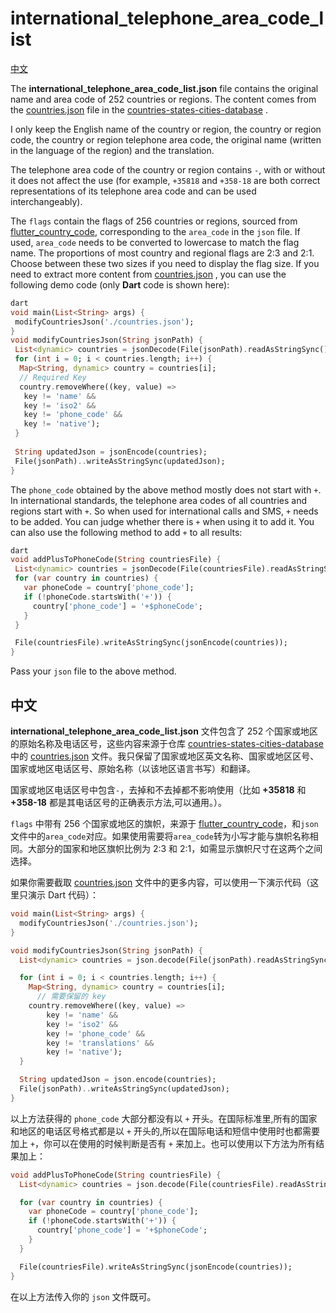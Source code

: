 # international_telephone_area_code_list

[中文](##中文)

The **international_telephone_area_code_list.json** file contains the original name and area code of 252 countries or regions. The content comes from the [countries.json](https://raw.githubusercontent.com/dr5hn/countries-states-cities-database/master/countries.json) file in the [countries-states-cities-database](https://github.com/dr5hn/countries-states-cities-database) .

I only keep the English name of the country or region, the country or region code, the country or region telephone area code, the original name (written in the language of the region) and the translation.

The telephone area code of the country or region contains `-`, with or without it does not affect the use (for example, `+35818` and `+358-18` are both correct representations of its telephone area code and can be used interchangeably).

The `flags` contain the flags of 256 countries or regions, sourced from [flutter_country_code](https://github.com/mustafa-707/flutter_country_code), corresponding to the `area_code` in the `json` file. If used, `area_code` needs to be converted to lowercase to match the flag name. The proportions of most country and regional flags are 2:3 and 2:1. Choose between these two sizes if you need to display the flag size. If you need to extract more content from [countries.json](https://raw.githubusercontent.com/dr5hn/countries-states-cities-database/master/countries.json) , you can use the following demo code (only **Dart** code is shown here):

```dart
dart
void main(List<String> args) { 
 modifyCountriesJson('./countries.json');
}
void modifyCountriesJson(String jsonPath) {
 List<dynamic> countries = jsonDecode(File(jsonPath).readAsStringSync());
 for (int i = 0; i < countries.length; i++) {
  Map<String, dynamic> country = countries[i];
  // Required Key
  country.removeWhere((key, value) => 
   key != 'name' && 
   key != 'iso2' && 
   key != 'phone_code' &&
   key != 'native');
 }
 
 String updatedJson = jsonEncode(countries);
 File(jsonPath)..writeAsStringSync(updatedJson);
}
```

The `phone_code` obtained by the above method mostly does not start with `+`. In international standards, the telephone area codes of all countries and regions start with `+`. So when used for international calls and SMS, `+` needs to be added. You can judge whether there is `+` when using it to add it. You can also use the following method to add `+` to all results:

```dart
dart
void addPlusToPhoneCode(String countriesFile) {
 List<dynamic> countries = jsonDecode(File(countriesFile).readAsStringSync());
 for (var country in countries) {
   var phoneCode = country['phone_code'];
   if (!phoneCode.startsWith('+')) {
     country['phone_code'] = '+$phoneCode';
   }
 }

 File(countriesFile).writeAsStringSync(jsonEncode(countries)); 
}
```

Pass your `json` file to the above method. 

## 中文

**international_telephone_area_code_list.json** 文件包含了 252 个国家或地区的原始名称及电话区号，这些内容来源于仓库 [countries-states-cities-database](https://github.com/dr5hn/countries-states-cities-database) 中的 [countries.json](https://raw.githubusercontent.com/dr5hn/countries-states-cities-database/master/countries.json) 文件。我只保留了国家或地区英文名称、国家或地区区号、国家或地区电话区号、原始名称（以该地区语言书写）和翻译。

国家或地区电话区号中包含`-`，去掉和不去掉都不影响使用（比如 **+35818** 和 **+358-18** 都是其电话区号的正确表示方法,可以通用。）。

`flags` 中带有 256 个国家或地区的旗帜，来源于 [flutter_country_code](https://github.com/mustafa-707/flutter_country_code)，和`json`文件中的`area_code`对应。如果使用需要将`area_code`转为小写才能与旗帜名称相同。大部分的国家和地区旗帜比例为 2:3 和 2:1，如需显示旗帜尺寸在这两个之间选择。

如果你需要截取 [countries.json](https://raw.githubusercontent.com/dr5hn/countries-states-cities-database/master/countries.json) 文件中的更多内容，可以使用一下演示代码（这里只演示 Dart 代码）：

```dart
void main(List<String> args) {
  modifyCountriesJson('./countries.json');
}

void modifyCountriesJson(String jsonPath) {
  List<dynamic> countries = json.decode(File(jsonPath).readAsStringSync());

  for (int i = 0; i < countries.length; i++) {
    Map<String, dynamic> country = countries[i];
      // 需要保留的 key
    country.removeWhere((key, value) =>
        key != 'name' &&
        key != 'iso2' &&
        key != 'phone_code' &&
        key != 'translations' &&
        key != 'native');
  }

  String updatedJson = json.encode(countries);
  File(jsonPath)..writeAsStringSync(updatedJson);
}
```

以上方法获得的 `phone_code` 大部分都没有以 `+` 开头。在国际标准里,所有的国家和地区的电话区号格式都是以 `+` 开头的,所以在国际电话和短信中使用时也都需要加上 `+`，你可以在使用的时候判断是否有 `+` 来加上。也可以使用以下方法为所有结果加上：

```dart
void addPlusToPhoneCode(String countriesFile) {
  List<dynamic> countries = json.decode(File(countriesFile).readAsStringSync());

  for (var country in countries) {
    var phoneCode = country['phone_code'];
    if (!phoneCode.startsWith('+')) {
      country['phone_code'] = '+$phoneCode';
    }
  }

  File(countriesFile).writeAsStringSync(jsonEncode(countries));
}
```

在以上方法传入你的 `json` 文件既可。
